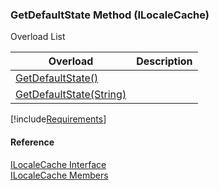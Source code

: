 ﻿### GetDefaultState Method (ILocaleCache)

Overload List

| Overload | Description |
| --- | --- |
| [GetDefaultState()](fcSDK~FChoice.Foundation.Clarify.ILocaleCache~GetDefaultState().md) |   |
| [GetDefaultState(String)](fcSDK~FChoice.Foundation.Clarify.ILocaleCache~GetDefaultState(String).md) |   |

[!include[Requirements](../partials/requirements.md)]



#### Reference

[ILocaleCache Interface](fcSDK~FChoice.Foundation.Clarify.ILocaleCache.md)  
[ILocaleCache Members](fcSDK~FChoice.Foundation.Clarify.ILocaleCache_members.md)